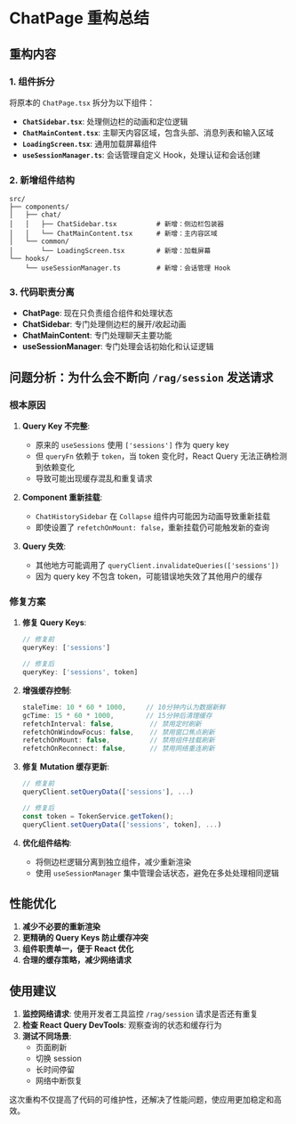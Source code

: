 # ChatPage 重构总结

## 重构内容

### 1. 组件拆分

将原本的 `ChatPage.tsx` 拆分为以下组件：

- **`ChatSidebar.tsx`**: 处理侧边栏的动画和定位逻辑
- **`ChatMainContent.tsx`**: 主聊天内容区域，包含头部、消息列表和输入区域
- **`LoadingScreen.tsx`**: 通用加载屏幕组件
- **`useSessionManager.ts`**: 会话管理自定义 Hook，处理认证和会话创建

### 2. 新增组件结构

```
src/
├── components/
│   ├── chat/
│   │   ├── ChatSidebar.tsx          # 新增：侧边栏包装器
│   │   └── ChatMainContent.tsx      # 新增：主内容区域
│   └── common/
│       └── LoadingScreen.tsx        # 新增：加载屏幕
└── hooks/
    └── useSessionManager.ts         # 新增：会话管理 Hook
```

### 3. 代码职责分离

- **ChatPage**: 现在只负责组合组件和处理状态
- **ChatSidebar**: 专门处理侧边栏的展开/收起动画
- **ChatMainContent**: 专门处理聊天主要功能
- **useSessionManager**: 专门处理会话初始化和认证逻辑

## 问题分析：为什么会不断向 `/rag/session` 发送请求

### 根本原因

1. **Query Key 不完整**:
   - 原来的 `useSessions` 使用 `['sessions']` 作为 query key
   - 但 `queryFn` 依赖于 `token`，当 token 变化时，React Query 无法正确检测到依赖变化
   - 导致可能出现缓存混乱和重复请求

2. **Component 重新挂载**:
   - `ChatHistorySidebar` 在 `Collapse` 组件内可能因为动画导致重新挂载
   - 即使设置了 `refetchOnMount: false`，重新挂载仍可能触发新的查询

3. **Query 失效**:
   - 其他地方可能调用了 `queryClient.invalidateQueries(['sessions'])`
   - 因为 query key 不包含 token，可能错误地失效了其他用户的缓存

### 修复方案

1. **修复 Query Keys**:
   ```typescript
   // 修复前
   queryKey: ['sessions']

   // 修复后
   queryKey: ['sessions', token]
   ```

2. **增强缓存控制**:
   ```typescript
   staleTime: 10 * 60 * 1000,     // 10分钟内认为数据新鲜
   gcTime: 15 * 60 * 1000,        // 15分钟后清理缓存
   refetchInterval: false,         // 禁用定时刷新
   refetchOnWindowFocus: false,    // 禁用窗口焦点刷新
   refetchOnMount: false,          // 禁用组件挂载刷新
   refetchOnReconnect: false,      // 禁用网络重连刷新
   ```

3. **修复 Mutation 缓存更新**:
   ```typescript
   // 修复前
   queryClient.setQueryData(['sessions'], ...)

   // 修复后
   const token = TokenService.getToken();
   queryClient.setQueryData(['sessions', token], ...)
   ```

4. **优化组件结构**:
   - 将侧边栏逻辑分离到独立组件，减少重新渲染
   - 使用 `useSessionManager` 集中管理会话状态，避免在多处处理相同逻辑

## 性能优化

1. **减少不必要的重新渲染**
2. **更精确的 Query Keys 防止缓存冲突**
3. **组件职责单一，便于 React 优化**
4. **合理的缓存策略，减少网络请求**

## 使用建议

1. **监控网络请求**: 使用开发者工具监控 `/rag/session` 请求是否还有重复
2. **检查 React Query DevTools**: 观察查询的状态和缓存行为
3. **测试不同场景**:
   - 页面刷新
   - 切换 session
   - 长时间停留
   - 网络中断恢复

这次重构不仅提高了代码的可维护性，还解决了性能问题，使应用更加稳定和高效。
